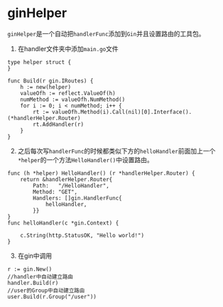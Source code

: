 # ginHelper

`ginHelper`是一个自动把`handlerFunc`添加到`Gin`并且设置路由的工具包。

1. 在handler文件夹中添加`main.go`文件
```
type helper struct {
}

func Build(r gin.IRoutes) {
    h := new(helper)
    valueOfh := reflect.ValueOf(h)
    numMethod := valueOfh.NumMethod()
    for i := 0; i < numMethod; i++ {
        rt := valueOfh.Method(i).Call(nil)[0].Interface().(*handlerHelper.Router)
        rt.AddHandler(r)
    }
}
```  
2. 之后每次写`handlerFunc`的时候都类似下方的`helloHandler`前面加上一个
`*helper`的一个方法`HelloHandler()`中设置路由。

```
func (h *helper) HelloHandler() (r *handlerHelper.Router) {
    return &handlerHelper.Router{
        Path:   "/HelloHandler",
        Method: "GET",
        Handlers: []gin.HandlerFunc{
            helloHandler,
        }}
}
func helloHandler(c *gin.Context) {

    c.String(http.StatusOK, "Hello world!")
}
```
3. 在gin中调用

```
r := gin.New()
//handler中自动建立路由
handler.Build(r)
//user的Group中自动建立路由
user.Build(r.Group("/user"))
```